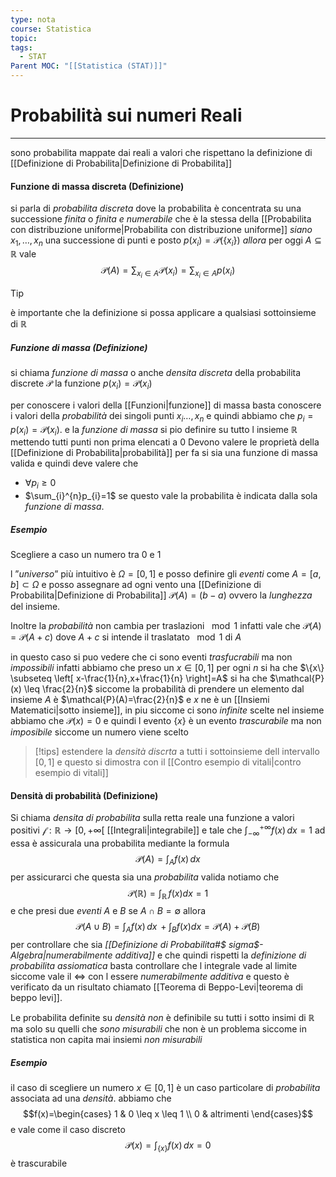 ```yaml
---
type: nota
course: Statistica
topic: 
tags:
  - STAT
Parent MOC: "[[Statistica (STAT)]]"
---
```

# Probabilità sui numeri Reali
---
sono probabilita mappate dai reali a valori che rispettano la definizione di [[Definizione di Probabilita|Definizione di Probabilita]]
#### Funzione di massa discreta (Definizione)
si parla di _probabilita discreta_ dove la probabilita è concentrata su una successione _finita_ o _finita e numerabile_ che è la stessa della [[Probabilita con distribuzione uniforme|Probabilita con distribuzione uniforme]] 
_siano_ $x_1, \dots,x_{n}$  una successione di punti e posto $p(x_{i})= \mathcal{P}(\{x_{i}\})$
_allora_ per oggi $A\subseteq \mathbb{R}$ vale $$\mathcal{P}(A)=\sum_{x_{i}\in  A}\mathcal{P}(x_{i})=\sum_{x_{i}\in  A}p(x_{i})$$
>[!tip]
> è importante che la definizione si possa applicare a qualsiasi sottoinsieme di $\mathbb{R}$
##### Funzione di massa (Definizione)
si chiama _funzione di massa_ o anche _densita discreta_ della probabilita discrete $\mathcal{P}$ la funzione $p(x_{i})=\mathcal{P}(x_{i})$

per conoscere i valori della [[Funzioni|funzione]] di massa basta conoscere i valori della _probabilità_ dei singoli punti $x_{i}\dots, x_{n}$ e quindi abbiamo che $p_{i}=p(x_{i})=\mathcal{P}(x_{i})$. e la _funzione di massa_ si pio definire su tutto l insieme $\mathbb{R}$ mettendo tutti punti non prima elencati a $0$
Devono valere le proprietà della [[Definizione di Probabilita|probabilità]] per fa si sia una funzione di massa valida e quindi deve valere che
- $\forall p_{i} \geq 0$
- $\sum_{i}^{n}p_{i}=1$
se questo vale la probabilita è indicata dalla sola _funzione di massa_.

##### Esempio
Scegliere a caso un numero tra $0$ e $1$

l ”_universo_” più intuitivo è $\Omega=[0,1]$ e  posso definire gli _eventi_ come $A=[a,b] \subset \Omega$ e posso assegnare ad ogni vento una [[Definizione di Probabilita|Definizione di Probabilita]] $\mathcal{P}(A)=(b-a)$ ovvero la _lunghezza_ del insieme.

Inoltre la _probabilità_ non cambia per traslazioni $\mod  1$ infatti vale che $\mathcal{P}(A)=\mathcal{P}(A+c)$ dove $A+c$ si intende il traslatato $\mod 1$ di $A$

in questo caso si puo vedere che ci sono eventi _trasfucrabili_ ma non _impossibili_ infatti abbiamo che preso un $x \in [0,1]$ per ogni $n$ si ha che $\{x\} \subseteq \left[ x-\frac{1}{n},x+\frac{1}{n} \right]=A$ si ha che $\mathcal{P}(x) \leq \frac{2}{n}$ siccome la probabilità di prendere un elemento dal insieme $A$ è $\mathcal{P}(A)=\frac{2}{n}$ e $x$ ne è un [[Insiemi Matematici|sotto insieme]], in piu siccome ci sono _infinite_ scelte nel insieme abbiamo che $\mathcal{P}(x)=0$  e quindi l evento $\{x\}$ è un evento _trascurabile_ ma non _imposibile_ siccome un numero viene scelto

>[!tips] 
>estendere la _densità discrta_ a tutti i sottoinsieme dell intervallo $[0,1]$ e questo si dimostra con il [[Contro esempio di vitali|contro esempio di vitali]]
#### Densità di probabilità (Definizione)
Si chiama _densita di probabilita_ sulla retta reale una funzione a valori positivi $\mathcal{f}: \mathbb{R} \rightarrow [0,+\infty[$ [[Integrali|integrabile]] e tale che $\int^{+\infty}_{-\infty}f(x) \, dx=1$ ad essa è assicurala una probabilita mediante la formula $$\mathcal{P}(A)= \int _{A}f(x) \, dx $$per assicurarci che questa sia una _probabilita_ valida notiamo che 
$$\mathcal{P}(\mathbb{R})=\int_{\mathbb{R}} \, f(x)dx=1$$
e che presi due _eventi_ $A$ e $B$ se $A \cap B = \emptyset$ allora $$\mathcal{P}(A \cup B)= \int_{A}f(x) \, dx  \,+\int_{B} f(x) dx = \mathcal{P}(A)+\mathcal{P}(B)$$per controllare che sia _[[Definizione di Probabilita#$ sigma$-Algebra|numerabilmente additiva]]_ e che quindi rispetti la _definizione di probabilita assiomatica_  basta controllare che l integrale vade al limite siccome vale il $\iff$ con l essere _numerabilmente additiva_ e questo è verificato da un risultato chiamato  [[Teorema di Beppo-Levi|teorema di beppo levi]].

Le probabilita definite su _densità_ _non_ è definibile su tutti i sotto insimi di $\mathbb{R}$ ma solo su quelli che _sono misurabili_ che non è un problema siccome in statistica non capita mai insiemi _non misurabili_ 

##### Esempio
il caso di scegliere un numero $x\in [0,1]$ è un caso particolare di _probabilita_ associata ad una _densità_. abbiamo che$$f(x)=\begin{cases}
1  &  0 \leq x \leq 1 \\
0  & altrimenti 
\end{cases}$$
e vale come il caso discreto $$\mathcal{P}(x)=\int_{\{ x \}}f(x)  \, dx=0 $$ è trascurabile 






